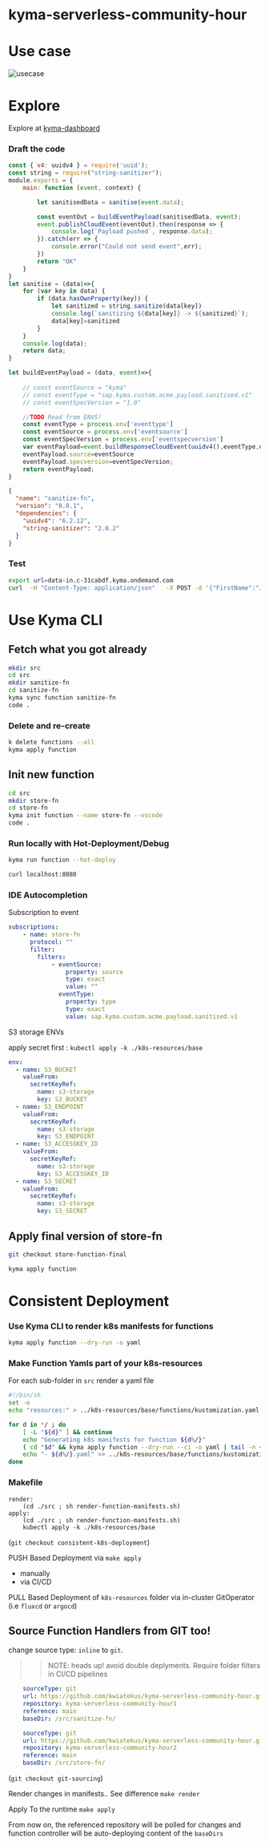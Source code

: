 # kyma-serverless-community-hour

# Use case

![usecase](usecase.png)
# Explore 

Explore at [kyma-dashboard](https://console.c-31cabdf.kyma.ondemand.com/)

### Draft the code

```js
const { v4: uuidv4 } = require('uuid');
const string = require("string-sanitizer");
module.exports = {
    main: function (event, context) {

        let sanitisedData = sanitise(event.data);

        const eventOut = buildEventPayload(sanitisedData, event);
        event.publishCloudEvent(eventOut).then(response => {
            console.log(`Payload pushed`, response.data);
        }).catch(err => {
            console.error("Could not send event",err);
        })
        return "OK"
    }
}
let sanitise = (data)=>{
    for (var key in data) {
        if (data.hasOwnProperty(key)) {
            let sanitized = string.sanitize(data[key])
            console.log(`sanitizing ${data[key]} -> ${sanitized}`);
            data[key]=sanitized
        }
    }
    console.log(data);
    return data;
}

let buildEventPayload = (data, event)=>{
    
    // const eventSource = "kyma"
    // const eventType = "sap.kyma.custom.acme.payload.sanitised.v1"
    // const eventSpecVersion = "1.0"    

    //TODO Read from ENVS!
    const eventType = process.env['eventtype']
    const eventSource = process.env['eventsource']
    const eventSpecVersion = process.env['eventspecversion']
    var eventPayload=event.buildResponseCloudEvent(uuidv4(),eventType,data);
    eventPayload.source=eventSource
    eventPayload.specversion=eventSpecVersion;
    return eventPayload;
}
```

```json
{
  "name": "sanitize-fn",
  "version": "0.0.1",
  "dependencies": {
    "uuidv4": "6.2.12",
    "string-sanitizer": "2.0.2"
  }
}
```

### Test
```bash
export url=data-in.c-31cabdf.kyma.ondemand.com
curl  -H "Content-Type: application/json"   -X POST -d '{"FirstName":"J@#$%ohn!", "LastName":"Do@@*&e"}' "https://$url/"
```

# Use Kyma CLI

## Fetch what you got already

```bash
mkdir src
cd src
mkdir sanitize-fn
cd sanitize-fn
kyma sync function sanitize-fn
code .
```

### Delete and re-create

```bash
k delete functions --all
kyma apply function
```

## Init new function

```bash
cd src
mkdir store-fn
cd store-fn
kyma init function --name store-fn --vscode
code .
```

### Run locally with Hot-Deployment/Debug

```bash
kyma run function --hot-deploy  

curl localhost:8080
```

### IDE Autocompletion

Subscription to event
```yaml
subscriptions:
    - name: store-fn
      protocol: ""
      filter:
        filters:
            - eventSource:
                property: source
                type: exact
                value: ""
              eventType:
                property: type
                type: exact
                value: sap.kyma.custom.acme.payload.sanitised.v1
```
S3 storage ENVs

apply secret first : `kubectl apply -k ./k8s-resources/base`

```yaml
env:
  - name: S3_BUCKET
    valueFrom:
      secretKeyRef:
        name: s3-storage
        key: S3_BUCKET
  - name: S3_ENDPOINT
    valueFrom:
      secretKeyRef:
        name: s3-storage
        key: S3_ENDPOINT
  - name: S3_ACCESSKEY_ID
    valueFrom:
      secretKeyRef:
        name: s3-storage
        key: S3_ACCESSKEY_ID
  - name: S3_SECRET
    valueFrom:
      secretKeyRef:
        name: s3-storage
        key: S3_SECRET
```
## Apply final version of store-fn

```bash
git checkout store-function-final

kyma apply function
```
# Consistent Deployment

### Use Kyma CLI to render k8s manifests for functions

```bash
kyma apply function --dry-run -o yaml
```
### Make Function Yamls part of your k8s-resources

For each sub-folder in `src` render a yaml file
```bash
#!/bin/sh
set -e
echo "resources:" > ../k8s-resources/base/functions/kustomization.yaml

for d in */ ; do
    [ -L "${d}" ] && continue
    echo "Generating k8s manifests for function ${d%/}"
    ( cd "$d" && kyma apply function --dry-run --ci -o yaml | tail -n +3 > ../../k8s-resources/base/functions/${d%/}.yaml )
    echo "- ${d%/}.yaml" >> ../k8s-resources/base/functions/kustomization.yaml
done
```
### Makefile

```
render:
	(cd ./src ; sh render-function-manifests.sh)
apply:
	(cd ./src ; sh render-function-manifests.sh)
	kubectl apply -k ./k8s-resources/base

```

(`git checkout consistent-k8s-deployment`) 

PUSH Based Deployment via `make apply`
 - manually  
 - via CI/CD

PULL Based Deployment of `k8s-resources` folder via in-cluster GitOperator (i.e `fluxcd` or `argocd`)

## Source Function Handlers from GIT too!


change source type: `inline` to `git`.

>>NOTE: heads up! avoid double deplyments. Require folder filters in CI/CD pipelines

```yaml
    sourceType: git
    url: https://github.com/kwiatekus/kyma-serverless-community-hour.git
    repository: kyma-serverless-community-hour1
    reference: main
    baseDir: /src/sanitize-fn/
```

```yaml
    sourceType: git
    url: https://github.com/kwiatekus/kyma-serverless-community-hour.git
    repository: kyma-serverless-community-hour2
    reference: main
    baseDir: /src/store-fn/
```

(`git checkout git-sourcing`) 

Render changes in manifests.. See difference
`make render`

Apply To the runtime
`make apply`

From now on, the referenced repository will be polled for changes and function controller will be auto-deploying content of the `baseDirs`